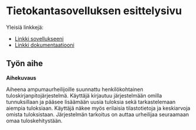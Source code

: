 # Tietokantasovelluksen esittelysivu

Yleisiä linkkejä:

* [Linkki sovellukseeni](http://ljone.users.cs.helsinki.fi/tsoha)
* [Linkki dokumentaatiooni](https://github.com/jiial/Tsoha-Bootstrap/blob/master/doc/dokumentaatio.pdf)


## Työn aihe

**Aihekuvaus**

Aiheena ampumaurheilijoille suunnattu henkilökohtainen tuloskirjanpitojärjestelmä. Käyttäjä kirjautuu järjestelmään omilla tunnuksillaan ja pääsee lisäämään uusia tuloksia sekä tarkastelemaan aiempia tuloksiaan. Käyttäjä näkee myös erilaisia tilastotietoja ja keskiarvoja omista tuloksistaan. Järjestelmän tarkoitus on auttaa urheilijaa seuraamaan omaa tuloskehitystään.
